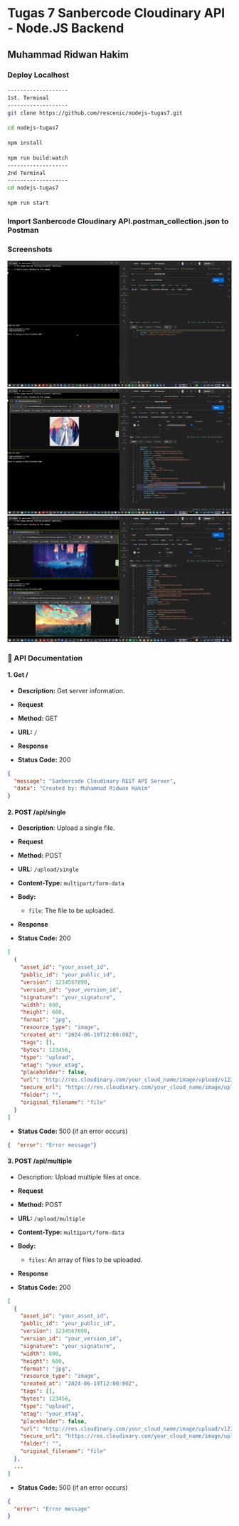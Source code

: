 # Tugas 7 Sanbercode Cloudinary API - Node.JS Backend

## Muhammad Ridwan Hakim

### Deploy Localhost

```bash
-------------------
1st. Terminal
-------------------
git clone https://github.com/rescenic/nodejs-tugas7.git

cd nodejs-tugas7

npm install

npm run build:watch
-------------------
2nd Terminal
-------------------
cd nodejs-tugas7

npm run start
```

### Import Sanbercode Cloudinary API.postman_collection.json to Postman

### Screenshots

![npm run start](docs/nodejs-tugas-7-1.png)
![npm run start](docs/nodejs-tugas-7-2.png)
![npm run start](docs/nodejs-tugas-7-3.png)

### 🔖 API Documentation

#### 1\. Get /

- **Description:** Get server information.

- **Request**

- **Method:** GET

- **URL:** `/`

- **Response**

- **Status Code:** 200

``` json
{
  "message": "Sanbercode Cloudinary REST API Server",
  "data": "Created by: Muhammad Ridwan Hakim"
}
 ```

#### 2\. POST /api/single

- **Description**: Upload a single file.

- **Request**

- **Method:** POST

- **URL:** `/upload/single`

- **Content-Type:** `multipart/form-data`

- **Body:**

  - `file`: The file to be uploaded.

- **Response**

- **Status Code:** 200

``` json
[
  {
    "asset_id": "your_asset_id",
    "public_id": "your_public_id",
    "version": 1234567890,
    "version_id": "your_version_id",
    "signature": "your_signature",
    "width": 800,
    "height": 600,
    "format": "jpg",
    "resource_type": "image",
    "created_at": "2024-06-19T12:00:00Z",
    "tags": [],
    "bytes": 123456,
    "type": "upload",
    "etag": "your_etag",
    "placeholder": false,
    "url": "http://res.cloudinary.com/your_cloud_name/image/upload/v1234567890/your_public_id.jpg",
    "secure_url": "https://res.cloudinary.com/your_cloud_name/image/upload/v1234567890/your_public_id.jpg",
    "folder": "",
    "original_filename": "file"
  }
]
 ```

- **Status Code:** 500 (if an error occurs)

``` json
{  "error": "Error message"}
 ```

#### 3\. POST /api/multiple

- Description: Upload multiple files at once.

- **Request**

- **Method:** POST

- **URL:** `/upload/multiple`

- **Content-Type:** `multipart/form-data`

- **Body:**

  - `files`: An array of files to be uploaded.

- **Response**

- **Status Code:** 200

``` json
[
  {
    "asset_id": "your_asset_id",
    "public_id": "your_public_id",
    "version": 1234567890,
    "version_id": "your_version_id",
    "signature": "your_signature",
    "width": 800,
    "height": 600,
    "format": "jpg",
    "resource_type": "image",
    "created_at": "2024-06-19T12:00:00Z",
    "tags": [],
    "bytes": 123456,
    "type": "upload",
    "etag": "your_etag",
    "placeholder": false,
    "url": "http://res.cloudinary.com/your_cloud_name/image/upload/v1234567890/your_public_id.jpg",
    "secure_url": "https://res.cloudinary.com/your_cloud_name/image/upload/v1234567890/your_public_id.jpg",
    "folder": "",
    "original_filename": "file"
  },
  ...
]
 ```

- **Status Code:** 500 (if an error occurs)

``` json
{
  "error": "Error message"
}
 ```
